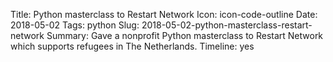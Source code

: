 Title: Python masterclass to Restart Network
Icon: icon-code-outline
Date: 2018-05-02
Tags: python
Slug: 2018-05-02-python-masterclass-restart-network
Summary: Gave a nonprofit Python masterclass to Restart Network which supports refugees in The Netherlands.
Timeline: yes

